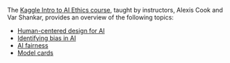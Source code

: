 The [Kaggle Intro to AI Ethics course](https://www.kaggle.com/learn/intro-to-ai-ethics), taught by instructors, Alexis Cook and Var Shankar, provides an overview of the following topics:

* [Human-centered design for AI](https://github.com/zbraiterman/kaggle-course-notebooks/blob/main/intro-to-ai-ethics/exercise-human-centered-design-for-ai.ipynb)
* [Identifying bias in AI](https://github.com/zbraiterman/kaggle-course-notebooks/blob/main/intro-to-ai-ethics/exercise-identifying-bias-in-ai.ipynb)
* [AI fairness](https://github.com/zbraiterman/kaggle-course-notebooks/blob/main/intro-to-ai-ethics/exercise-ai-fairness.ipynb)
* [Model cards](https://github.com/zbraiterman/kaggle-course-notebooks/blob/main/intro-to-ai-ethics/exercise-model-cards.ipynb)
